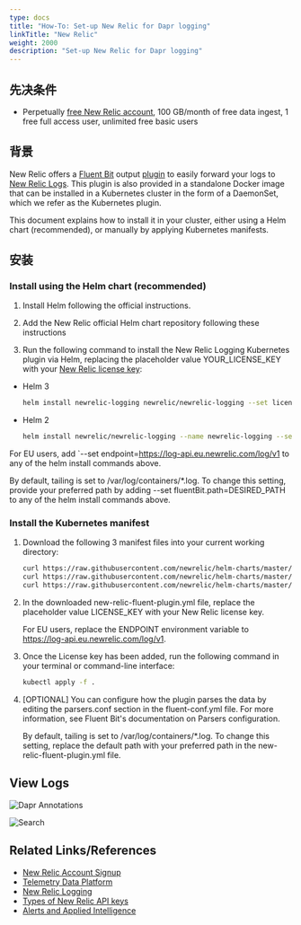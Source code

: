 ```yaml
---
type: docs
title: "How-To: Set-up New Relic for Dapr logging"
linkTitle: "New Relic"
weight: 2000
description: "Set-up New Relic for Dapr logging"
---
```


## 先决条件

- Perpetually [free New Relic account](https://newrelic.com/signup?ref=dapr), 100 GB/month of free data ingest, 1 free full access user, unlimited free basic users

## 背景

New Relic offers a [Fluent Bit](https://fluentbit.io/) output [plugin](https://github.com/newrelic/newrelic-fluent-bit-output) to easily forward your logs to [New Relic Logs](https://github.com/newrelic/newrelic-fluent-bit-output). This plugin is also provided in a standalone Docker image that can be installed in a Kubernetes cluster in the form of a DaemonSet, which we refer as the Kubernetes plugin.

This document explains how to install it in your cluster, either using a Helm chart (recommended), or manually by applying Kubernetes manifests.

## 安装

### Install using the Helm chart (recommended)

1. Install Helm following the official instructions.

2. Add the New Relic official Helm chart repository following these instructions

3. Run the following command to install the New Relic Logging Kubernetes plugin via Helm, replacing the placeholder value YOUR_LICENSE_KEY with your [New Relic license key](https://docs.newrelic.com/docs/accounts/accounts-billing/account-setup/new-relic-license-key/):

- Helm 3
    ```bash
    helm install newrelic-logging newrelic/newrelic-logging --set licenseKey=YOUR_LICENSE_KEY
    ```

- Helm 2
    ```bash
    helm install newrelic/newrelic-logging --name newrelic-logging --set licenseKey=YOUR_LICENSE_KEY
    ```

For EU users, add `--set endpoint=https://log-api.eu.newrelic.com/log/v1 to any of the helm install commands above.

By default, tailing is set to /var/log/containers/*.log. To change this setting, provide your preferred path by adding --set fluentBit.path=DESIRED_PATH to any of the helm install commands above.

### Install the Kubernetes manifest

1. Download the following 3 manifest files into your current working directory:

    ```bash
    curl https://raw.githubusercontent.com/newrelic/helm-charts/master/charts/newrelic-logging/k8s/fluent-conf.yml > fluent-conf.yml
    curl https://raw.githubusercontent.com/newrelic/helm-charts/master/charts/newrelic-logging/k8s/new-relic-fluent-plugin.yml > new-relic-fluent-plugin.yml
    curl https://raw.githubusercontent.com/newrelic/helm-charts/master/charts/newrelic-logging/k8s/rbac.yml > rbac.yml
    ```

2. In the downloaded new-relic-fluent-plugin.yml file, replace the placeholder value LICENSE_KEY with your New Relic license key.

    For EU users, replace the ENDPOINT environment variable to https://log-api.eu.newrelic.com/log/v1.

3. Once the License key has been added, run the following command in your terminal or command-line interface:
    ```bash
    kubectl apply -f .
    ```

4. [OPTIONAL] You can configure how the plugin parses the data by editing the parsers.conf section in the fluent-conf.yml file. For more information, see Fluent Bit's documentation on Parsers configuration.

    By default, tailing is set to /var/log/containers/*.log. To change this setting, replace the default path with your preferred path in the new-relic-fluent-plugin.yml file.

## View Logs

![Dapr Annotations](/images/nr-logging-1.png)

![Search](/images/nr-logging-2.png)

## Related Links/References

* [New Relic Account Signup](https://newrelic.com/signup)
* [Telemetry Data Platform](https://newrelic.com/platform/telemetry-data-platform)
* [New Relic Logging](https://github.com/newrelic/helm-charts/tree/master/charts/newrelic-logging)
* [Types of New Relic API keys](https://docs.newrelic.com/docs/apis/intro-apis/new-relic-api-keys/)
* [Alerts and Applied Intelligence](https://docs.newrelic.com/docs/alerts-applied-intelligence/new-relic-alerts/learn-alerts/alerts-ai-transition-guide-2022/)
